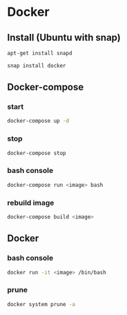 # Docker
## Install (Ubuntu with snap)
```bash
apt-get install snapd

snap install docker
```

## Docker-compose
### start
```bash
docker-compose up -d
```

### stop
```bash
docker-compose stop
```

### bash console
```bash
docker-compose run <image> bash
```

### rebuild image
```bash
docker-compose build <image>
```

## Docker
### bash console
```bash
docker run -it <image> /bin/bash
```

### prune
```bash
docker system prune -a
```
